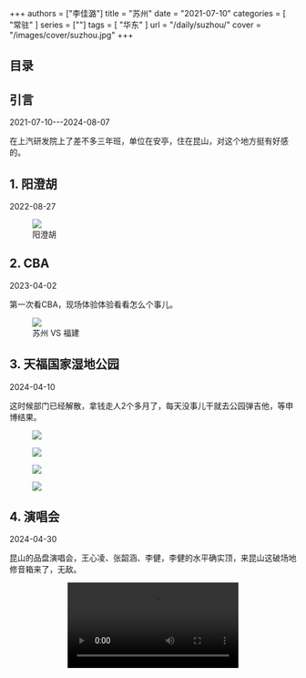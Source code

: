 +++
authors = ["李佳潞"]
title = "苏州"
date = "2021-07-10"
categories = [
    "常驻"
]
series = [""]
tags = [
    "华东"
]
url = "/daily/suzhou/"
cover = "/images/cover/suzhou.jpg"
+++
<!DOCTYPE html>
<html lang="zh-CN">
<head>
    <meta charset="UTF-8">
    <meta name="viewport" content="width=device-width, initial-scale=1.0">
    <link rel="stylesheet" href="/assets/css/styles.css">
    <script src="/assets/js/toc.js"></script>    
</head>
<body>
    <article>
        <nav>
            <h2>目录</h2>
            <ul id="toc">
                <!-- 目录项会在这里动态生成 -->
            </ul>
        </nav>
        <section>
            <h2>引言</h2>
            <p>2021-07-10---2024-08-07</p>
            <p>         在上汽研发院上了差不多三年班，单位在安亭，住在昆山，对这个地方挺有好感的。</p>
        </section>
        <section>
            <h2>1. 阳澄胡</h2>
            <p>2022-08-27 <i class="fas fa-cloud"></i></p>
            <div class="container">
                <div class="image">
                    <figure>
                        <a data-fancybox="gallery" href="https://cdn.heirenlop.com/daily-record/suzhou1.jpg">
    <img src="https://cdn.heirenlop.com/daily-record/suzhou1.jpg" loading="lazy">
</a>
                        <figcaption>阳澄胡</figcaption>
                    </figure>
                </div>
            </div>
        </section>
        <section>
            <h2>2. CBA</h2>
            <p>2023-04-02 <i class="fas fa-sun"></i></p>
            <p>         第一次看CBA，现场体验体验看看怎么个事儿。</p>
            <div class="container">
                <div class="image">
                    <figure>
                        <a data-fancybox="gallery" href="https://cdn.heirenlop.com/daily-record/suzhou6.jpg">
    <img src="https://cdn.heirenlop.com/daily-record/suzhou6.jpg" loading="lazy">
</a>
                        <figcaption>苏州 VS 福建</figcaption>
                    </figure>
                </div>
            </div>
        </section>
        <section>
            <h2>3. 天福国家湿地公园</h2>
            <p>2024-04-10 <i class="fas fa-sun"></i></p>
            <p>         这时候部门已经解散，拿钱走人2个多月了，每天没事儿干就去公园弹吉他，等申博结果。</p>
            <div class="container">
                <div class="image">
                    <figure>
                        <a data-fancybox="gallery" href="https://cdn.heirenlop.com/daily-record/suzhou2.jpg">
    <img src="https://cdn.heirenlop.com/daily-record/suzhou2.jpg" loading="lazy">
</a>
                    </figure>
                </div>
            </div>
            <div class="container">
                <div class="image">
                    <figure>
                        <a data-fancybox="gallery" href="https://cdn.heirenlop.com/daily-record/suzhou3.jpg">
    <img src="https://cdn.heirenlop.com/daily-record/suzhou3.jpg" loading="lazy">
</a>
                    </figure>
                </div>
            </div>
            <div class="container">
            <div class="image">
                    <figure>
                        <a data-fancybox="gallery" href="https://cdn.heirenlop.com/daily-record/suzhou4.jpg">
    <img src="https://cdn.heirenlop.com/daily-record/suzhou4.jpg" loading="lazy">
</a>
                    </figure>
                </div>
                <div class="image">
                    <figure>
                        <a data-fancybox="gallery" href="https://cdn.heirenlop.com/daily-record/suzhou5.jpg">
    <img src="https://cdn.heirenlop.com/daily-record/suzhou5.jpg" loading="lazy">
</a>
                    </figure>
                </div>
            </div>
        </section>
        <section>
            <h2>4. 演唱会</h2>
            <p>2024-04-30 <i class="fas fa-sun"></i></p>
            <p>昆山的品盘演唱会，王心凌、张韶涵、李健，李健的水平确实顶，来昆山这破场地修音箱来了，无敌。</p>
            <div class="container" style="display: flex; justify-content: center;">
              <video controls style="max-width:100%; height:auto;">
                <source src="https://cdn-v.heirenlop.com/suzhou1.mp4" type="video/mp4">
                您的浏览器不支持 HTML5 视频播放。
              </video>
            </div>
        </section>
    </article>
</body>
</html>